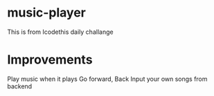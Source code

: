 # music-player
 This is from Icodethis daily challange 

# Improvements 
 Play music when it plays 
 Go forward, Back 
Input your own songs from backend 
